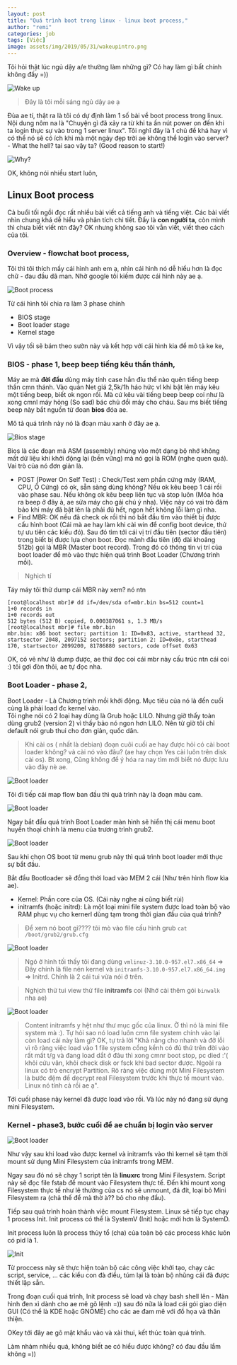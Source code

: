 ```yaml
---
layout: post
title: "Quá trình boot trong linux - linux boot process,"
author: "remi"
categories: job
tags: [Việc]
image: assets/img/2019/05/31/wakeupintro.png
---
```

Tôi hỏi thật lúc ngủ dậy a/e thường làm những gì? Có hay làm gì bất chính không đấy =))

![Wake up]( {{site.url}}/assets/img/2019/05/31/wakeup.jpg)

>Đây là tôi mỗi sáng ngủ dậy ae ạ

Đùa ae tí, thật ra là tôi có dự định làm 1 số bài về boot process trong linux. Nội dung nôm na là "Chuyện gì đã xảy ra từ khi ta ấn nút power on đến khi ta login thực sự vào trong 1 server linux". Tôi nghĩ đây là 1 chủ đề khá hay vì có thể nó sẽ có ích khi mà một ngày đẹp trời ae không thể login vào server? - What the hell? tai sao vậy ta? (Good reason to start!)

![Why?]( {{site.url}}/assets/img/2019/05/31/why.png)

OK, không nói nhiều start luôn,

## **Linux Boot process**

Cả buổi tối ngồi đọc rất nhiều bài viết cả tiếng anh và tiếng việt. Các bài viết nhìn chung khá dễ hiểu và phân tích chi tiết. Đấy là **con người ta**, còn mình thì chưa biết viết ntn đây? OK nhưng không sao tôi vẫn viết, viết theo cách của tôi.


### Overview - flowchat boot process, 

Tôi thì tôi thích mấy cái hình anh em ạ, nhìn cái hình nó dễ hiểu hơn là đọc chữ - đau đầu dã man. Nhờ google tôi kiếm được cái hình này ae ạ.


![Boot process]( {{site.url}}/assets/img/2019/05/31/linux_boot_process0.png)

Từ cái hình tôi chia ra làm 3 phase chính

* BIOS stage
* Boot loader stage
* Kernel stage

Vì vậy tối sẽ bám theo sườn này và kết hợp với cái hình kia để mô tả ke ke,

### BIOS - phase 1, beep beep tiếng kêu thần thánh,

Máy ae mà **đời đầu** dùng máy tính case hẳn đíu thể nào quên tiếng beep thần cmn thánh. Vào quán Net giá 2,5k/1h háo hức vl khi bật lên máy kêu một tiếng beep, biết ok ngon rồi. Mà cứ kêu vài tiếng beep beep coi như là xong cmnl máy hỏng (So sad) bác chủ đổi máy cho cháu. Sau ms biết tiếng beep này bắt nguồn từ đoan **bios** đóa ae.

Mô tả quá trình này nó là đoạn màu xanh ở đây ae ạ.

![Bios stage]( {{site.url}}/assets/img/2019/05/31/bios1.PNG)

Bios là các đoạn mã ASM (assembly) nhúng vào một dạng bộ nhớ không mất dữ liệu khi khởi động lại (bền vững) mà nó gọi là ROM (nghe quen quá). Vai trò của nó đơn giản là. 
* POST (Power On Self Test) : Check/Test xem phần cứng máy (RAM, CPU, Ổ Cứng) có ok, sẵn sàng dùng không? Nếu ok kêu beep 1 cái rồi vào phase sau. Nếu không ok kêu beep liên tục và stop luôn (Móa hóa ra beep ở đây à, ae sửa máy cho gái chú ý nha). Việc này có vai trò đảm bảo khi máy đã bật lên là phải đủ hết, ngon hết không lỗi làm gì nha.
* Find MBR: OK nếu đã check ok rồi thì nó bắt đầu tìm vào thiết bị được cấu hình boot (Cái mà ae hay làm khi cài win để config boot device, thứ tự ưu tiên các kiểu đó). Sau đó tìm tới cái vị trí đầu tiên (sector đầu tiên) trong biết bị được lựa chọn boot. Đọc mảnh đầu tiên (độ dài khoảng 512b) gọi là MBR (Master boot record). Trong đó có thông tin vị trí của boot loader để mò vào thực hiện quá trình Boot Loader (Chương trình mồi). 

>Nghịch tí

Táy máy tôi thử dump cái MBR này xem? nó ntn

```
[root@localhost mbr]# dd if=/dev/sda of=mbr.bin bs=512 count=1
1+0 records in
1+0 records out
512 bytes (512 B) copied, 0.000387061 s, 1.3 MB/s
[root@localhost mbr]# file mbr.bin
mbr.bin: x86 boot sector; partition 1: ID=0x83, active, starthead 32, startsector 2048, 2097152 sectors; partition 2: ID=0x8e, starthead 170, startsector 2099200, 81786880 sectors, code offset 0x63
```
OK, có vẻ như là dump được, ae thử đọc coi cái mbr này cấu trúc ntn cái coi :) tôi gợi đòn thôi, ae tự đọc nha.

### Boot Loader - phase 2,

Boot Loader - Là Chương trình mồi khởi động. Mục tiêu của nó là đến cuối cùng là phải load đc kernel vào.  
Tôi nghe nói có 2 loại hay dùng là Grub hoặc LILO. Nhưng giờ thấy toàn dùng grub2 (version 2) vì thấy bảo nó ngon hơn LILO. Nên từ giờ tôi chỉ default nói grub thui cho đơn giản, quốc dân. 

>Khi cài os ( nhất là debian) đoạn cuôi cuối ae hay được hỏi có cài boot loader không? và cài nó vào đâu? (ae hay chọn Yes cài luôn trên disk cài os). Bt xong, Cũng không để ý hóa ra nay tìm mới biết nó được lưu vào đây nè ae.

![Boot loader]( {{site.url}}/assets/img/2019/05/31/grub1.PNG)

Tôi đi tiếp cái map flow ban đầu thì quá trình này là đoạn màu cam.

![Boot loader]( {{site.url}}/assets/img/2019/05/31/bootloader1.png)


Ngay bắt đầu quá trình Boot Loader màn hình sẽ hiển thị cái menu boot huyền thoại chính là menu của trương trình grub2. 

![Boot loader]( {{site.url}}/assets/img/2019/05/31/grubmenu.PNG)

Sau khi chọn OS boot từ menu grub này thì quá trình boot loader mới thực sự bắt đầu.

Bắt đầu Bootloader sẽ đồng thời load vào MEM 2 cái (Như trên hình flow kìa ae).

* Kernel: Phần core của OS. (Cái này nghe ai cũng biết rùi)
* initramfs (hoặc initrd): Là một loại mini file system được load toàn bộ vào RAM phục vụ cho kernerl dùng tạm trong thời gian đầu của quá trình?

>Để xem nó boot gì???? tôi mò vào file cấu hình grub ```cat /boot/grub2/grub.cfg```

![Boot loader]( {{site.url}}/assets/img/2019/05/31/grubmenu2.PNG)

>Ngó ở hình tối thấy tôi đang dùng ```vmlinuz-3.10.0-957.el7.x86_64``` => Đây chính là file nén kernel và ```initramfs-3.10.0-957.el7.x86_64.img``` => Initrd. Chính là 2 cái tui vừa nói ở trên.

>Nghịch thử tui view thử file **initramfs** coi (Nhớ cài thêm gói ```binwalk``` nha ae)

![Boot loader]( {{site.url}}/assets/img/2019/05/31/bin.PNG)


>Content initramfs y hệt như thư mục gốc của linux. Ờ thì nó là mini file system mà :). 
>Tự hỏi sao nó load luôn cmn file system chính vào lại còn load cái này làm gì? OK, tự trả lời "Khả năng cho nhanh và đỡ lỗi vì rõ ràng việc load vào 1 file system cồng kềnh có đủ thứ trên đời vào rất mất t/g và đang load dắt ở đâu thì xong cmnr boot stop, pc died :'( khỏi cứu vãn, khỏi check disk or fsck khi bad sector được. Ngoài ra linux có trò encrypt Partition. Rõ ràng việc dùng một Mini Filesystem là bước đệm để decrypt real Filesystem trước khi thực tế mount vào. Linux nó tính cả rồi ae ạ".

Tới cuối phase này kernel đã được load vào rồi. Và lúc này nó đang sử dụng mini Filesystem.

### Kernel - phase3, bước cuối để ae chuẩn bị login vào server 

![Boot loader]( {{site.url}}/assets/img/2019/05/31/kernel_last.png)

Như vậy sau khi load vào được kernel và initramfs vào thì kernel sẽ tạm thời mount sử dụng Mini Filesystem của initramfs trong MEM. 

Ngay sau đó nó sẽ chạy 1 script tên là **linuxrc** trong Mini Filesystem. Script này sẽ đọc file fstab để mount vào Filesystem thực tế. Đến khi mount xong Filesystem thực tế như lẽ thường của cs nó sẽ unmount, đá đít, loại bỏ Mini Filesystem ra (chả thế để mà thờ à?? bỏ cho nhẹ đầu). 

Tiếp sau quá trình hoàn thành việc mount Filesystem. Linux sẽ tiếp tục chạy 1 process Init. Init process có thể là SystemV (Init) hoặc mới hơn là SystemD. 

Init process luôn là process thủy tổ (cha) của toàn bộ các process khác luôn có pid là 1.

![Init]( {{site.url}}/assets/img/2019/05/31/init.PNG)

Từ proccess này sẽ thực hiện toàn bộ các công việc khởi tạo, chạy các script, service, ... các kiểu con đà điểu, túm lại là toàn bộ nhũng cái đã được thiết lập sẵn. 

Trong đoạn cuối quá trình, Init process sẽ load và chạy bash shell lên - Màn hình đen xì dành cho ae mê gõ lệnh =)) sau đó nữa là load cái gói giao diện GUI (Có thể là KDE hoặc GNOME) cho các ae đam mê với đồ họa và thân thiện.


OKey tới đây ae gõ mật khẩu vào và xài thui, kết thúc toàn quá trình.

Làm nhảm nhiều quá, không biết ae có hiểu được không? có đau đầu lắm không =)) 